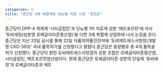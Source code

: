 ```yaml
---
categories: h
title: "종근당 3제 복합제로 당뇨병 치료 시장 ‘정조준"
---
```

종근당이 DPP-4 억제제 ‘시타글립틴’과 당뇨병 1차 치료제 성분 ‘메트포르민’에 자사 ‘듀비에정(성분명 로베글리타존황산염)’을 더한 3제 복합제 상업화에 나서 눈길을 끈다.종근당은 지난 23일 공시를 통해 22일 식품의약품안전처에 ‘듀비메트에스서방정(개발명 CKD-393)’ 국내 품목허가를 신청했다고 밝혔다.종근당은 용량별로 총 4개 품목을 허가 신청했다. 종근당이 밝힌 듀비메트에스서방정의 성분 조합은 로베글리타존황산염, 시타글립틴, 메트포르민염산염이다. 현재 종근당은 로베글리타존 성분의 단일제 ‘듀비에정’과 로베글리타존과 메트